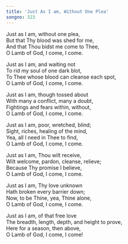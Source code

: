 ```yaml
---  
title: 'Just As I am, Without One Plea'  
songno: 323  
---  
```

Just as I am, without one plea,  
But that Thy blood was shed for me,  
And that Thou bidst me come to Thee,  
O Lamb of God, I come, I come.  
  
Just as I am, and waiting not  
To rid my soul of one dark blot,  
To Thee whose blood can cleanse each spot,  
O Lamb of God, I come, I come.  
  
Just as I am, though tossed about  
With many a conflict, many a doubt,  
Fightings and fears within, without,  
O Lamb of God, I come, I come.  
  
Just as I am, poor, wretched, blind;  
Sight, riches, healing of the mind,  
Yea, all I need in Thee to find,  
O Lamb of God, I come, I come.  
  
Just as I am, Thou wilt receive,  
Wilt welcome, pardon, cleanse, relieve;  
Because Thy promise I believe,  
O Lamb of God, I come, I come.  
  
Just as I am, Thy love unknown  
Hath broken every barrier down;  
Now, to be Thine, yea, Thine alone,  
O Lamb of God, I come, I come.  
  
Just as I am, of that free love  
The breadth, length, depth, and height to prove,  
Here for a season, then above,  
O Lamb of God, I come, I come!  
